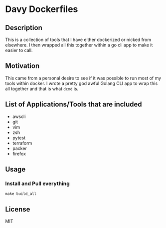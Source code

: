 # Davy Dockerfiles

## Description

This is a collection of tools that I have either dockerized or nicked from elsewhere. I then wrapped all this together within a go cli app to make it easier to call.

## Motivation

This came from a personal desire to see if it was possible to run most of my tools within docker. I wrote a pretty god awful Golang CLI app to wrap this all together and that is what `dcmd` is.

## List of Applications/Tools that are included

- awscli
- git
- vim
- zsh
- pytest
- terraform
- packer
- firefox

## Usage

### Install and Pull everything

```
make build_all
```

## License
MIT

